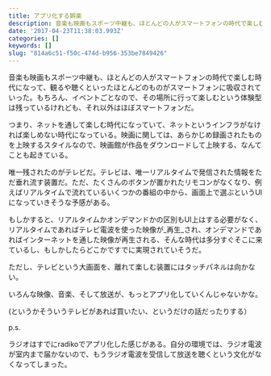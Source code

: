 ```yaml
---
title: アプリ化する娯楽
description: 音楽も映画もスポーツ中継も、ほとんどの人がスマートフォンの時代で楽しむ時代になって、観るや聴くといったほとんどのものがスマートフォンに吸収されていった。もちろん、イベントごとなので、その場所に行って楽しむという体験型は残っているけれども、それ以外はほぼスマートフォンだ。
date: '2017-04-23T11:38:03.993Z'
categories: []
keywords: []
slug: "814a6c51-f50c-474d-b956-353be7849426"
---
```

音楽も映画もスポーツ中継も、ほとんどの人がスマートフォンの時代で楽しむ時代になって、観るや聴くといったほとんどのものがスマートフォンに吸収されていった。もちろん、イベントごとなので、その場所に行って楽しむという体験型は残っているけれども、それ以外はほぼスマートフォンだ。

つまり、ネットを通して楽しむ時代になっていて、ネットというインフラがなければ楽しめない時代になっている。映画に関しては、あらかじめ録画されたものを上映するスタイルなので、映画館が作品をダウンロードして上映する、なんてことも起きている。

唯一残されたのがテレビだ。テレビは、唯一リアルタイムで発信された情報をただ垂れ流す装置だ。ただ、たくさんのボタンが置かれたリモコンがなくなり、例えばリアルタイムで流れているいくつかの番組の中から、画面上で選ぶというUIになっていきそうな予感がある。

もしかすると、リアルタイムかオンデマンドかの区別もUI上はする必要がなく、リアルタイムであればテレビ電波を使った映像が_再生_され、オンデマンドであればインターネットを通した映像が再生される、そんな時代は多分すぐそこに来ているし、もしかしたらどこかですでに実現されていそうだ。

ただし、テレビという大画面を、離れて楽しむ装置にはタッチパネルは向かない。

いろんな映像、音楽、そして放送が、もっとアプリ化していくんじゃないかな。

(というかそういうテレビがあれば買いたい、というだけの話だったりする）

p.s.

ラジオはすでにradikoでアプリ化した感じがある。自分の環境では、ラジオ電波が室内まで届かないので、もうラジオ電波を受信して放送を聴くという文化がなくなってしまった。